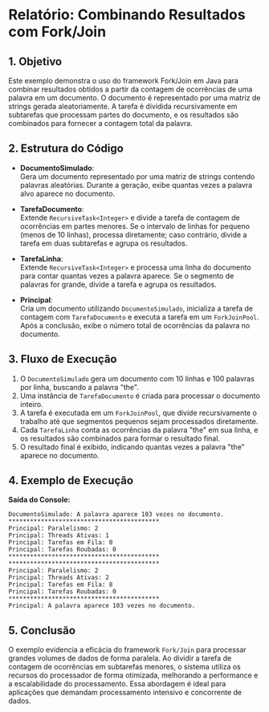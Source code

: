 # Relatório: Combinando Resultados com Fork/Join

## 1. Objetivo
Este exemplo demonstra o uso do framework Fork/Join em Java para combinar resultados obtidos a partir da contagem de ocorrências de uma palavra em um documento. O documento é representado por uma matriz de strings gerada aleatoriamente. A tarefa é dividida recursivamente em subtarefas que processam partes do documento, e os resultados são combinados para fornecer a contagem total da palavra.

## 2. Estrutura do Código
- **DocumentoSimulado**:  
  Gera um documento representado por uma matriz de strings contendo palavras aleatórias. Durante a geração, exibe quantas vezes a palavra alvo aparece no documento.

- **TarefaDocumento**:  
  Extende `RecursiveTask<Integer>` e divide a tarefa de contagem de ocorrências em partes menores. Se o intervalo de linhas for pequeno (menos de 10 linhas), processa diretamente; caso contrário, divide a tarefa em duas subtarefas e agrupa os resultados.

- **TarefaLinha**:  
  Extende `RecursiveTask<Integer>` e processa uma linha do documento para contar quantas vezes a palavra aparece. Se o segmento de palavras for grande, divide a tarefa e agrupa os resultados.

- **Principal**:  
  Cria um documento utilizando `DocumentoSimulado`, inicializa a tarefa de contagem com `TarefaDocumento` e executa a tarefa em um `ForkJoinPool`. Após a conclusão, exibe o número total de ocorrências da palavra no documento.

## 3. Fluxo de Execução
1. O `DocumentoSimulado` gera um documento com 10 linhas e 100 palavras por linha, buscando a palavra "the".
2. Uma instância de `TarefaDocumento` é criada para processar o documento inteiro.
3. A tarefa é executada em um `ForkJoinPool`, que divide recursivamente o trabalho até que segmentos pequenos sejam processados diretamente.
4. Cada `TarefaLinha` conta as ocorrências da palavra "the" em sua linha, e os resultados são combinados para formar o resultado final.
5. O resultado final é exibido, indicando quantas vezes a palavra "the" aparece no documento.

## 4. Exemplo de Execução
**Saída do Console:**
```text
DocumentoSimulado: A palavra aparece 103 vezes no documento.
******************************************
Principal: Paralelismo: 2
Principal: Threads Ativas: 1
Principal: Tarefas em Fila: 0
Principal: Tarefas Roubadas: 0
******************************************
******************************************
Principal: Paralelismo: 2
Principal: Threads Ativas: 2
Principal: Tarefas em Fila: 8
Principal: Tarefas Roubadas: 0
******************************************
Principal: A palavra aparece 103 vezes no documento.
```

## 5. Conclusão
O exemplo evidencia a eficácia do framework `Fork/Join` para processar grandes volumes de dados de forma paralela. Ao dividir a tarefa de contagem de ocorrências em subtarefas menores, o sistema utiliza os recursos do processador de forma otimizada, melhorando a performance e a escalabilidade do processamento. Essa abordagem é ideal para aplicações que demandam processamento intensivo e concorrente de dados.
